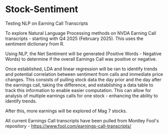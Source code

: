 # Stock-Sentiment
Testing NLP on Earning Call Transcripts

To explore Natural Language Processing methods on NVDA Earning Call transcripts - starting with Q4 2025 (February 2025). This uses the sentiment dictionary from R.

Using NLP, the Net Sentiment will be generated (Positive Words - Negative Words) to determine if the overall Earnings Call was positive or negative.

Once established, LDA and linear regression will be ran to identify trends and potential correlation between sentiment from calls and immediate price changes. This consists of pulling stock data the day prior and the day after the earnings call, taking the difference, and establishing a data table to track this information to enable easier computation. This can allow for analysis of multiple earnings calls for one stock - enhancing the ability to identify trends.

After this, more earnings will be explored of Mag 7 stocks.

All current Earnings Call transcripts have been pulled from Montley Fool's repository - https://www.fool.com/earnings-call-transcripts/
